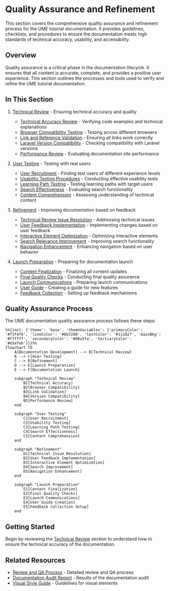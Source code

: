 # Quality Assurance and Refinement

<link rel="stylesheet" href="../assets/css/styles.css">
<link rel="stylesheet" href="../assets/css/ume-docs-enhancements.css">
<script src="../assets/js/ume-docs-enhancements.js"></script>

This section covers the comprehensive quality assurance and refinement process for the UME tutorial documentation. It provides guidelines, checklists, and procedures to ensure the documentation meets high standards of technical accuracy, usability, and accessibility.

## Overview

Quality assurance is a critical phase in the documentation lifecycle. It ensures that all content is accurate, complete, and provides a positive user experience. This section outlines the processes and tools used to verify and refine the UME tutorial documentation.

## In This Section

1. [Technical Review](./010-technical-review/000-index.md) - Ensuring technical accuracy and quality
   - [Technical Accuracy Review](./010-technical-review/010-technical-accuracy.md) - Verifying code examples and technical explanations
   - [Browser Compatibility Testing](./010-technical-review/020-browser-compatibility.md) - Testing across different browsers
   - [Link and Reference Validation](./010-technical-review/030-link-validation.md) - Ensuring all links work correctly
   - [Laravel Version Compatibility](./010-technical-review/040-version-compatibility.md) - Checking compatibility with Laravel versions
   - [Performance Review](./010-technical-review/050-performance-review.md) - Evaluating documentation site performance

2. [User Testing](./020-user-testing/000-index.md) - Testing with real users
   - [User Recruitment](./020-user-testing/010-user-recruitment.md) - Finding test users of different experience levels
   - [Usability Testing Procedures](./020-user-testing/020-usability-testing.md) - Conducting effective usability tests
   - [Learning Path Testing](./020-user-testing/030-learning-path-testing.md) - Testing learning paths with target users
   - [Search Effectiveness](./020-user-testing/040-search-effectiveness.md) - Evaluating search functionality
   - [Content Comprehension](./020-user-testing/050-content-comprehension.md) - Assessing understanding of technical content

3. [Refinement](./030-refinement/000-index.md) - Improving documentation based on feedback
   - [Technical Review Issue Resolution](./030-refinement/010-technical-issues.md) - Addressing technical issues
   - [User Feedback Implementation](./030-refinement/020-user-feedback.md) - Implementing changes based on user feedback
   - [Interactive Element Optimization](./030-refinement/030-interactive-optimization.md) - Optimizing interactive elements
   - [Search Relevance Improvement](./030-refinement/040-search-improvement.md) - Improving search functionality
   - [Navigation Enhancement](./030-refinement/050-navigation-enhancement.md) - Enhancing navigation based on user behavior

4. [Launch Preparation](./040-launch-preparation/000-index.md) - Preparing for documentation launch
   - [Content Finalization](./040-launch-preparation/010-content-finalization.md) - Finalizing all content updates
   - [Final Quality Checks](./040-launch-preparation/020-final-checks.md) - Conducting final quality assurance
   - [Launch Communications](./040-launch-preparation/030-launch-communications.md) - Preparing launch communications
   - [User Guide](./040-launch-preparation/040-user-guide.md) - Creating a guide for new features
   - [Feedback Collection](./040-launch-preparation/050-feedback-collection.md) - Setting up feedback mechanisms

## Quality Assurance Process

The UME documentation quality assurance process follows these steps:

```mermaid
%%{init: {'theme': 'base', 'themeVariables': {'primaryColor': '#f3f4f6', 'lineColor': '#6b7280', 'textColor': '#111827', 'mainBkg': '#ffffff', 'secondaryColor': '#60a5fa', 'tertiaryColor': '#e5e7eb'}}}%%
flowchart TD
    A[Documentation Development] --> B[Technical Review]
    B --> C[User Testing]
    C --> D[Refinement]
    D --> E[Launch Preparation]
    E --> F[Documentation Launch]
    
    subgraph "Technical Review"
        B1[Technical Accuracy]
        B2[Browser Compatibility]
        B3[Link Validation]
        B4[Version Compatibility]
        B5[Performance Review]
    end
    
    subgraph "User Testing"
        C1[User Recruitment]
        C2[Usability Testing]
        C3[Learning Path Testing]
        C4[Search Effectiveness]
        C5[Content Comprehension]
    end
    
    subgraph "Refinement"
        D1[Technical Issue Resolution]
        D2[User Feedback Implementation]
        D3[Interactive Element Optimization]
        D4[Search Improvement]
        D5[Navigation Enhancement]
    end
    
    subgraph "Launch Preparation"
        E1[Content Finalization]
        E2[Final Quality Checks]
        E3[Launch Communications]
        E4[User Guide Creation]
        E5[Feedback Collection Setup]
    end
```

## Getting Started

Begin by reviewing the [Technical Review](./010-technical-review/000-index.md) section to understand how to ensure the technical accuracy of the documentation.

## Related Resources

- [Review and QA Process](../210-review-and-qa-process.md) - Detailed review and QA process
- [Documentation Audit Report](../200-documentation-audit-report.md) - Results of the documentation audit
- [Visual Style Guide](../220-visual-style-guide.md) - Guidelines for visual elements
